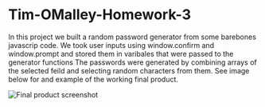 # Tim-OMalley-Homework-3
In this project we built a random password generator from some barebones javascrip code. 
We took user inputs using window.confirm and window.prompt and stored them in varibales that were passed to the generator functions
The passwords were generated by combining arrays of the selected feild and selecting random characters from them.
See image below for and example of the working final product.

![Final product screenshot](https://user-images.githubusercontent.com/61262154/108639919-a8a30000-745c-11eb-9069-7434c6060d89.PNG)

